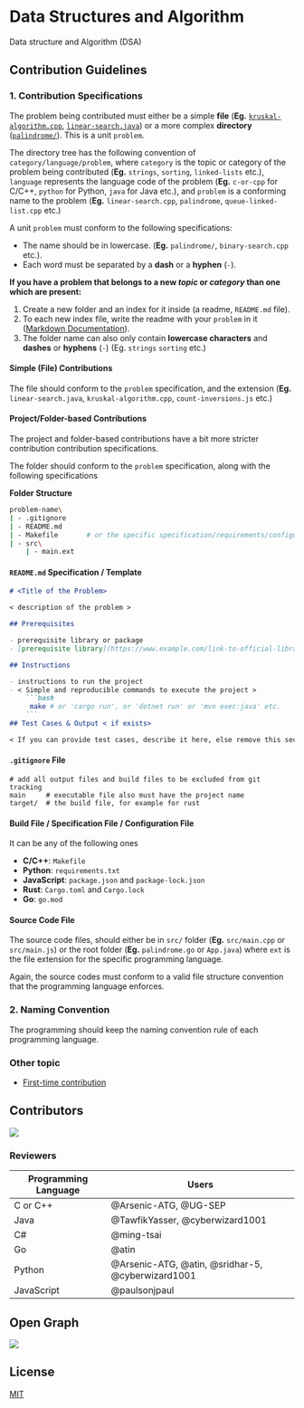 # Data Structures and Algorithm
Data structure and Algorithm (DSA)

## Contribution Guidelines

### 1. Contribution Specifications

The problem being contributed must either be a simple **file** (**Eg.** [`kruskal-algorithm.cpp`](https://github.com/MakeContributions/DSA/blob/main/graphs/c-or-cpp/kruskal-algorithm.cpp), [`linear-search.java`](https://github.com/MakeContributions/DSA/blob/main/searching/java/linear-search.java)) or a more complex **directory** ([`palindrome/`](https://github.com/MakeContributions/DSA/tree/main/strings/rust/palindrome)). This is a unit `problem`.

The directory tree has the following convention of `category/language/problem`, where `category` is the topic or category of the  problem being contributed (**Eg.** `strings`, `sorting`, `linked-lists` etc.), `language` represents the language code of the problem (**Eg.** `c-or-cpp` for C/C++, `python` for Python, `java` for Java etc.), and `problem` is a conforming name to the problem (**Eg.** `linear-search.cpp`, `palindrome`, `queue-linked-list.cpp` etc.)

A unit `problem` must conform to the following specifications:
- The name should be in lowercase. (**Eg.** `palindrome/`, `binary-search.cpp` etc.).
- Each word must be separated by a **dash** or a **hyphen** (`-`).

**If you have a problem that belongs to a new *topic* or *category* than one which are present:**
1. Create a new folder and an index for it inside (a readme, `README.md` file).
2. To each new index file, write the readme with your `problem` in it ([Markdown Documentation](https://guides.github.com/features/mastering-markdown/)).
3. The folder name can also only contain **lowercase characters** and **dashes** or **hyphens** (`-`) (Eg. `strings` `sorting` etc.)

#### Simple (File) Contributions

The file should conform to the `problem` specification, and the extension (**Eg.** `linear-search.java`, `kruskal-algorithm.cpp`, `count-inversions.js` etc.)

#### Project/Folder-based Contributions

The project and folder-based contributions have a bit more stricter contribution contribution specifications.

The folder should conform to the `problem` specification, along with the following specifications

**Folder Structure**
```bash
problem-name\
| - .gitignore
| - README.md
| - Makefile       # or the specific specification/requirements/configuration file
| - src\
    | - main.ext
```

#### `README.md` Specification / Template

```markdown
# <Title of the Problem>

< description of the problem >

## Prerequisites

- prerequisite library or package
- [prerequisite library](https://www.example.com/link-to-official-library)

## Instructions

- instructions to run the project
- < Simple and reproducible commands to execute the project >
    ```bash
     make # or 'cargo run', or 'dotnet run' or 'mvn exec:java' etc.
    ```
## Test Cases & Output < if exists>

< If you can provide test cases, describe it here, else remove this section >
```

#### `.gitignore` File
```gitignore
# add all output files and build files to be excluded from git tracking
main     # executable file also must have the project name
target/  # the build file, for example for rust
```

#### Build File / Specification File / Configuration File
It can be any of the following ones
- **C/C++**: `Makefile`
- **Python**: `requirements.txt`
- **JavaScript**: `package.json` and `package-lock.json`
- **Rust**: `Cargo.toml` and `Cargo.lock`
- **Go**: `go.mod`

#### Source Code File

The source code files, should either be in `src/` folder (**Eg.** `src/main.cpp` or `src/main.js`) or the root folder (**Eg.** `palindrome.go` or `App.java`) where `ext` is the file extension for the specific programming language.

Again, the source codes must conform to a valid file structure convention that the programming language enforces.

### 2. Naming Convention

The programming should keep the naming convention rule of each programming language.

### Other topic
- [First-time contribution](CONTRIBUTING.md)

## Contributors
<a href="https://github.com/MakeContributions/DSA/graphs/contributors">
  <img src="https://contrib.rocks/image?repo=MakeContributions/DSA" />
</a>

### Reviewers
|Programming Language| Users         |
|-------------------|---------------|
| C or C++          |@Arsenic-ATG, @UG-SEP  |
| Java              |@TawfikYasser, @cyberwizard1001          |
| C#                | @ming-tsai            |
| Go                |@atin                  |
| Python            | @Arsenic-ATG, @atin, @sridhar-5, @cyberwizard1001 |
| JavaScript        | @paulsonjpaul         |
## Open Graph
<img src="https://opengraph.github.com/3b128f0e88464a82a37f2daefd7d594c6f41a3c22b3bf94c0c030135039b5dd7/MakeContributions/DSA" />

## License
[MIT](./LICENSE)
